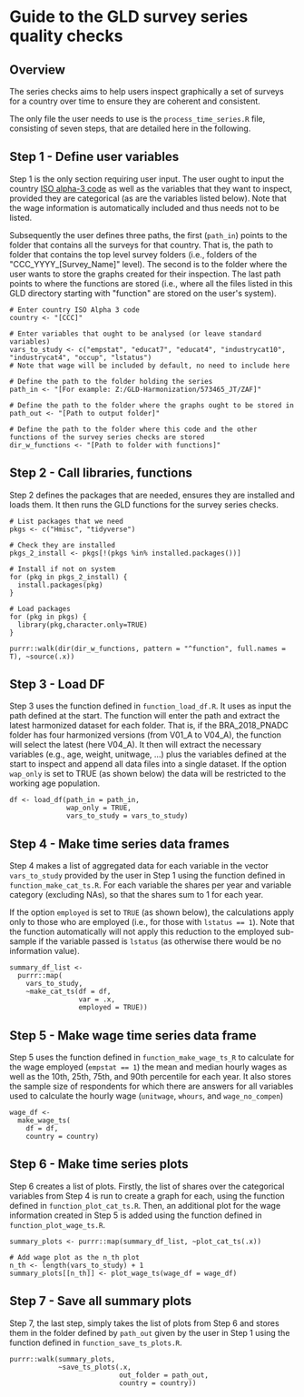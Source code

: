 # Guide to the GLD survey series quality checks

## Overview

The series checks aims to help users inspect graphically a set of surveys for a country over time to ensure they are coherent and consistent.

The only file the user needs to use is the `process_time_series.R` file, consisting of seven steps, that are detailed here in the following.

## Step 1 - Define user variables

Step 1 is the only section requiring user input. The user ought to input the country [ISO alpha-3 code](https://en.wikipedia.org/wiki/ISO_3166-1_alpha-3) as well as the variables that they want to inspect, provided they are categorical (as are the variables listed below). Note that the wage information is automatically included and thus needs not to be listed.

Subsequently the user defines three paths, the first (`path_in`) points to the folder that contains all the surveys for that country. That is, the path to folder that contains the top level survey folders (i.e., folders of the "CCC_YYYY_[Survey_Name]" level). The second is to the folder where the user wants to store the graphs created for their inspection. The last path points to where the functions are stored (i.e., where all the files listed in this GLD directory starting with "function" are stored on the user's system).

```
# Enter country ISO Alpha 3 code
country <- "[CCC]"

# Enter variables that ought to be analysed (or leave standard variables)
vars_to_study <- c("empstat", "educat7", "educat4", "industrycat10", "industrycat4", "occup", "lstatus")
# Note that wage will be included by default, no need to include here

# Define the path to the folder holding the series
path_in <- "[For example: Z:/GLD-Harmonization/573465_JT/ZAF]"

# Define the path to the folder where the graphs ought to be stored in
path_out <- "[Path to output folder]"

# Define the path to the folder where this code and the other functions of the survey series checks are stored
dir_w_functions <- "[Path to folder with functions]"
```

## Step 2 - Call libraries, functions

Step 2 defines the packages that are needed, ensures they are installed and loads them. It then runs the GLD functions for the survey series checks.

```
# List packages that we need
pkgs <- c("Hmisc", "tidyverse")

# Check they are installed
pkgs_2_install <- pkgs[!(pkgs %in% installed.packages())]

# Install if not on system
for (pkg in pkgs_2_install) {
  install.packages(pkg)
}

# Load packages
for (pkg in pkgs) {
  library(pkg,character.only=TRUE)  
}

purrr::walk(dir(dir_w_functions, pattern = "^function", full.names = T), ~source(.x))
```

## Step 3 - Load DF

Step 3 uses the function defined in `function_load_df.R`. It uses as input the path defined at the start. The function will enter the path and extract the latest harmonized dataset for each folder. That is, if the BRA_2018_PNADC folder has four harmonized versions (from V01_A to V04_A), the function will select the latest (here V04_A). It then will extract the necessary variables (e.g., age, weight, unitwage, ...) plus the variables defined at the start to inspect and append all data files into a single dataset. If the option `wap_only` is set to TRUE (as shown below) the data will be restricted to the working age population.

```
df <- load_df(path_in = path_in,
              wap_only = TRUE,
              vars_to_study = vars_to_study)
```

## Step 4 - Make time series data frames

Step 4 makes a list of aggregated data for each variable in the vector `vars_to_study` provided by the user in Step 1 using the function defined in `function_make_cat_ts.R`. For each variable the shares per year and variable category (excluding NAs), so that the shares sum to 1 for each year.

If the option `employed` is set to `TRUE` (as shown below), the calculations apply only to those who are employed (i.e., for those with `lstatus == 1`). Note that the function automatically will not apply this reduction to the employed sub-sample if the variable passed is `lstatus` (as otherwise there would be no information value).

```
summary_df_list <-
  purrr::map(
    vars_to_study,
    ~make_cat_ts(df = df,
                 var = .x,
                 employed = TRUE))
```

## Step 5 - Make wage time series data frame

Step 5 uses the function defined in `function_make_wage_ts_R` to calculate for the wage employed (`empstat == 1`) the mean and median hourly wages as well as the 10th, 25th, 75th, and 90th percentile for each year. It also stores the sample size of respondents for which there are answers for all variables used to calculate the hourly wage (`unitwage`, `whours`, and `wage_no_compen`)

```
wage_df <-
  make_wage_ts(
    df = df,
    country = country)
```

## Step 6 - Make time series plots

Step 6 creates a list of plots. Firstly, the list of shares over the categorical variables from Step 4 is run to create a graph for each, using the function defined in `function_plot_cat_ts.R`. Then, an additional plot for the wage information created in Step 5 is added using the function defined in `function_plot_wage_ts.R`.

```
summary_plots <- purrr::map(summary_df_list, ~plot_cat_ts(.x))

# Add wage plot as the n_th plot
n_th <- length(vars_to_study) + 1
summary_plots[[n_th]] <- plot_wage_ts(wage_df = wage_df)
```

## Step 7 - Save all summary plots

Step 7, the last step, simply takes the list of plots from Step 6 and stores them in the folder defined by `path_out` given by the user in Step 1 using the function defined in `function_save_ts_plots.R`.

```
purrr::walk(summary_plots,
            ~save_ts_plots(.x,
                           out_folder = path_out,
                           country = country))
```
